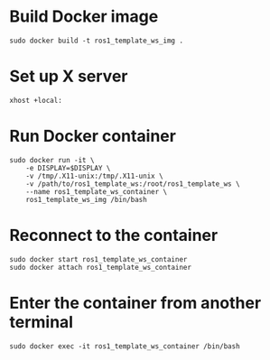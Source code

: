 # Build Docker image
```
sudo docker build -t ros1_template_ws_img .
```

# Set up X server
```
xhost +local:
```

# Run Docker container
```
sudo docker run -it \
    -e DISPLAY=$DISPLAY \
    -v /tmp/.X11-unix:/tmp/.X11-unix \
    -v /path/to/ros1_template_ws:/root/ros1_template_ws \
    --name ros1_template_ws_container \
    ros1_template_ws_img /bin/bash
```

# Reconnect to the container
```
sudo docker start ros1_template_ws_container
sudo docker attach ros1_template_ws_container
```

# Enter the container from another terminal
```
sudo docker exec -it ros1_template_ws_container /bin/bash
```
